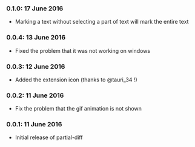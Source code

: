 
### 0.1.0: 17 June 2016

* Marking a text without selecting a part of text will mark the entire text

### 0.0.4: 13 June 2016

* Fixed the problem that it was not working on windows

### 0.0.3: 12 June 2016

* Added the extension icon (thanks to @tauri_34 !)

### 0.0.2: 11 June 2016

* Fix the problem that the gif animation is not shown

### 0.0.1: 11 June 2016

* Initial release of partial-diff
